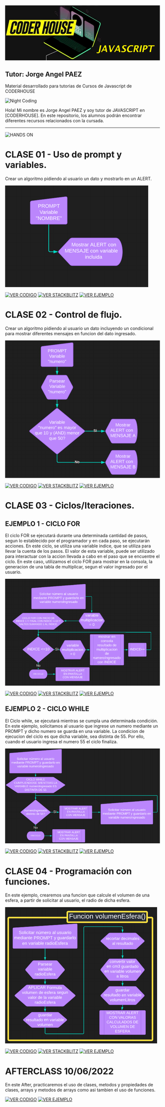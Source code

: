 ![HEADER](https://raw.githubusercontent.com/GiorgioCode/Tutorias_Javascript/master/HEADER_CODER.png)
## Tutor: Jorge Angel PAEZ
Material desarrollado para tutorias de Cursos de Javascript de CODERHOUSE

![Night Coding](https://tutoriasjs.netlify.app/coding_gif.gif)

Hola! Mi nombre es Jorge Angel PAEZ y soy tutor de JAVASCRIPT en [CODERHOUSE].
En este repositorio, los alumnos podrán encontrar diferentes recursos relacionados con la cursada.

---
![HANDS ON](https://tutoriasjs.netlify.app/HANDSON_HEADER.png)

# CLASE 01 - Uso de prompt y variables.

Crear un algoritmo pidiendo al usuario un dato y mostrarlo en un ALERT.

![DIAGRAMA DE FLUJO](https://raw.githubusercontent.com/GiorgioCode/Tutorias_Javascript/master/HANDS-ON/Clase_01/DiagramaFlujo01.png)

[![VER CODIGO](https://tutoriasjs.netlify.app/boton_vercodigo.png)](https://github.com/GiorgioCode/Tutorias_Javascript/tree/master/HANDS-ON/Clase_01) [![VER STACKBLITZ](https://tutoriasjs.netlify.app/boton_stackblitz.png)](https://stackblitz.com/edit/js-w1a4ub?file=index.html,index.js) [![VER EJEMPLO](https://tutoriasjs.netlify.app/boton_ejemplo.png)](https://tutoriasjs.netlify.app/HANDS-ON/Clase_01)

# CLASE 02 - Control de flujo.

Crear un algoritmo pidiendo al usuario un dato incluyendo un condicional para mostrar diferentes mensajes en funcion del dato ingresado.

![DIAGRAMA DE FLUJO](https://raw.githubusercontent.com/GiorgioCode/Tutorias_Javascript/master/HANDS-ON/Clase_02/DiagramaFlujo02.png)

[![VER CODIGO](https://tutoriasjs.netlify.app/boton_vercodigo.png)](https://github.com/GiorgioCode/Tutorias_Javascript/tree/master/HANDS-ON/Clase_02) [![VER STACKBLITZ](https://tutoriasjs.netlify.app/boton_stackblitz.png)](https://stackblitz.com/edit/js-pja8jr?file=index.js) [![VER EJEMPLO](https://tutoriasjs.netlify.app/boton_ejemplo.png)](https://tutoriasjs.netlify.app/HANDS-ON/Clase_02)

# CLASE 03 - Ciclos/Iteraciones.

EJEMPLO 1 - CICLO FOR
---
El ciclo FOR se ejecutará durante una determinada cantidad de pasos, segun lo establecido por el programador y en cada paso, se ejecutarán acciones. En este ciclo, se utiliza una variable indice, que se utiliza para llevar la cuenta de los pasos. El valor de esta variable, puede ser utilizado para interactuar con la accion llevada a cabo en el paso que se encuentre el ciclo.
En este caso, utilizamos el ciclo FOR para mostrar en la consola, la generacion de una tabla de multiplicar, segun el valor ingresado por el usuario.

![DIAGRAMA DE FLUJO](https://raw.githubusercontent.com/GiorgioCode/Tutorias_Javascript/master/HANDS-ON/Clase_03_FOR/DiagramaFlujo03FOR.png)

[![VER CODIGO](https://tutoriasjs.netlify.app/boton_vercodigo.png)](https://github.com/GiorgioCode/Tutorias_Javascript/tree/master/HANDS-ON/Clase_03_FOR) [![VER STACKBLITZ](https://tutoriasjs.netlify.app/boton_stackblitz.png)](https://stackblitz.com/edit/js-2pfxz9?file=index.html,index.js) [![VER EJEMPLO](https://tutoriasjs.netlify.app/boton_ejemplo.png)](https://tutoriasjs.netlify.app/HANDS-ON/Clase_03_FOR)

EJEMPLO 2 - CICLO WHILE
---
El Ciclo while, se ejecutará mientras se cumpla una determinada condición.
En este ejemplo, solicitamos al usuario que ingrese un numero mediante un PROMPT y dicho numero se guarda en una variable. La condicion de ejecucion del ciclo es que dicha variable, sea distinta de 55.
Por ello, cuando el usuario ingresa el numero 55 el ciclo finaliza.

![DIAGRAMA DE FLUJO](https://raw.githubusercontent.com/GiorgioCode/Tutorias_Javascript/master/HANDS-ON/Clase_03_WHILE/DiagramaFlujo03WHILE.png)

[![VER CODIGO](https://tutoriasjs.netlify.app/boton_vercodigo.png)](https://github.com/GiorgioCode/Tutorias_Javascript/tree/master/HANDS-ON/Clase_03_WHILE) [![VER STACKBLITZ](https://tutoriasjs.netlify.app/boton_stackblitz.png)](https://stackblitz.com/edit/js-msmecz?file=index.html,index.js) [![VER EJEMPLO](https://tutoriasjs.netlify.app/boton_ejemplo.png)](https://tutoriasjs.netlify.app/HANDS-ON/Clase_03_WHILE)

# CLASE 04 - Programación con funciones.

En este ejemplo, crearemos una funcion que calcule el volumen de una esfera, a partir de solicitar al usuario, el radio de dicha esfera.

![DIAGRAMA DE FLUJO](https://raw.githubusercontent.com/GiorgioCode/Tutorias_Javascript/master/HANDS-ON/Clase_04/DiagramaFlujo04.png)

[![VER CODIGO](https://tutoriasjs.netlify.app/boton_vercodigo.png)](https://github.com/GiorgioCode/Tutorias_Javascript/tree/master/HANDS-ON/Clase_04) [![VER STACKBLITZ](https://tutoriasjs.netlify.app/boton_stackblitz.png)](https://stackblitz.com/edit/js-hfnwry?file=index.html,index.js) [![VER EJEMPLO](https://tutoriasjs.netlify.app/boton_ejemplo.png)](https://tutoriasjs.netlify.app/HANDS-ON/Clase_04)

# AFTERCLASS 10/06/2022

En este After, practicaremos el uso de clases, metodos y propiedades de clases, arrays y metodos de arrays como asi tambien el uso de funciones.


[![VER CODIGO](https://tutoriasjs.netlify.app/boton_vercodigo.png)](https://github.com/GiorgioCode/Tutorias_Javascript/tree/master/AFTERCLASS/10062022/) [![VER EJEMPLO](https://tutoriasjs.netlify.app/boton_ejemplo.png)](https://tutoriasjs.netlify.app/AFTERCLASS/10062022/)